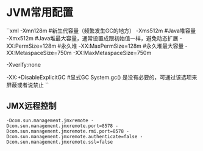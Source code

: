 # JVM常用配置

``xml
-Xmn128m #新生代容量（频繁发生GC的地方）
-Xms512m #Java堆容量
-Xmx512m #Java堆最大容量，通常设置成跟初始值一样，避免动态扩展
-XX:PermSize=128m #永久堆
-XX:MaxPermSize=128m #永久堆最大容量
-XX:MetaspaceSize=750m
-XX:MaxMetaspaceSize=750m

-Xverify:none

-XX:+DisableExplicitGC #显式GC System.gc() 是没有必要的，可通过该选项来屏蔽或者说禁止
``

## JMX远程控制
``
-Dcom.sun.management.jmxremote
-Dcom.sun.management.jmxremote.port=8578
-Dcom.sun.management.jmxremote.rmi.port=8578
-Dcom.sun.management.jmxremote.authenticate=false
-Dcom.sun.management.jmxremote.ssl=false
``